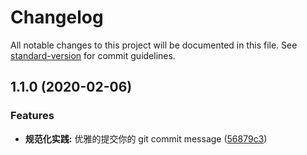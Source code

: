 # Changelog

All notable changes to this project will be documented in this file. See [standard-version](https://github.com/conventional-changelog/standard-version) for commit guidelines.

## 1.1.0 (2020-02-06)


### Features

* **规范化实践:** 优雅的提交你的 git commit message ([56879c3](https://github.com/jrb1995/standard-commit/commit/56879c370204ae6a03cde31a9a635a35a8269fd8))
